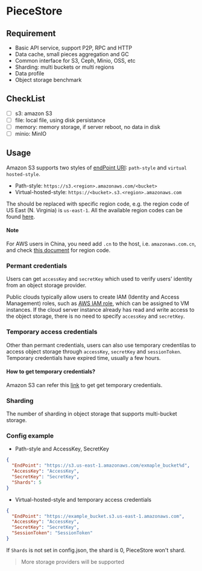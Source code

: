 # PieceStore

## Requirement
- Basic API service, support P2P, RPC and HTTP
- Data cache, small pieces aggregation and GC
- Common interface for S3, Ceph, Minio, OSS, etc
- Sharding: multi buckets or multi regions
- Data profile
- Object storage benchmark

## CheckList

- [ ] s3: amazon S3
- [ ] file: local file, using disk persistance
- [ ] memory: memory storage, if server reboot, no data in disk
- [ ] minio: MinIO

## Usage

Amazon S3 supports two styles of [endPoint URI](https://docs.aws.amazon.com/zh_cn/AmazonS3/latest/userguide/VirtualHosting.html): `path-style` and `virtual hosted-style`.
- Path-style: `https://s3.<region>.amazonaws.com/<bucket>`
- Virtual-hosted-style: `https://<bucket>.s3.<region>.amazonaws.com`

The <region> should be replaced with specific region code, e.g. the region code of US East (N. Virginia) is `us-east-1`. All the available region codes can be found [here](https://docs.aws.amazon.com/AWSEC2/latest/UserGuide/using-regions-availability-zones.html#concepts-available-regions).

#### Note

For AWS users in China, you need add `.cn` to the host, i.e. `amazonaws.com.cn`, and check [this document](https://docs.amazonaws.cn/en_us/aws/latest/userguide/endpoints-arns.html) for region code.

### Permant credentials

Users can get `accessKey` and `secretKey` which used to verify users' identity from an object storage provider.

Public clouds typically allow users to create IAM (Identity and Access Management) roles, such as [AWS IAM role](https://docs.aws.amazon.com/IAM/latest/UserGuide/id_roles.html), which can be assigned to VM instances. If the cloud server instance already has read and write access to the object storage, there is no need to specify `accessKey` and `secretKey`.

### Temporary access credentials

Other than permant credentials, users can also use temporary credentilas to access object storage through `accessKey`, `secretKey` and `sessionToken`. Temporary credentials have expired time, usually a few hours.

#### How to get temporary credentials?

Amazon S3 can refer this [link](https://docs.aws.amazon.com/IAM/latest/UserGuide/id_credentials_temp_request.html) to get get temporary credentials.

### Sharding

The number of sharding in object storage that supports multi-bucket storage.

### Config example

- Path-style and AccessKey, SecretKey

```json
{
  "EndPoint": "https://s3.us-east-1.amazonaws.com/exmaple_bucket%d",
  "AccessKey": "AccessKey",
  "SecretKey": "SecretKey",
  "Shards": 5
}
```

- Virtual-hosted-style and temporary access credentials

```json
{
  "EndPoint": "https://example_bucket.s3.us-east-1.amazonaws.com",
  "AccessKey": "AccessKey",
  "SecretKey": "SecretKey",
  "SessionToken": "SessionToken"
}
```

If `Shards` is not set in config.json, the shard is 0, PieceStore won't shard.

> More storage providers will be supported

